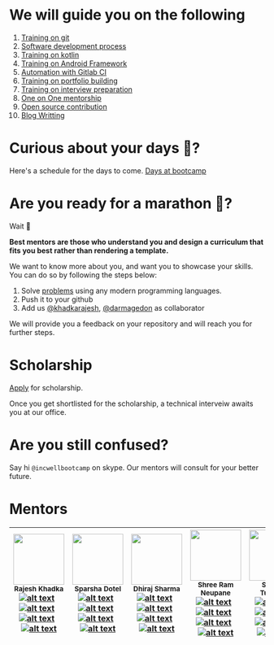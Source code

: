 # We will guide you on the following
1. [Training on git](https://github.com/khadkarajesh/Android-Bootcamp/wiki/Learn-Git)
2. [Software development process](https://github.com/incwell-technology/Android-Bootcamp/wiki/Software-Development-Process)
3. [Training on kotlin](https://github.com/incwell-technology/Android-Bootcamp/wiki/Kotlin)
4. [Training on Android Framework](https://github.com/incwell-technology/Android-Bootcamp/wiki/Android-Application-Development)
5. [Automation with Gitlab CI](https://github.com/incwell-technology/Android-Bootcamp/wiki/Automation-with-Gitlab-CI)
6. [Training on portfolio building](https://github.com/incwell-technology/Android-Bootcamp/wiki/Project-Concept)
7. [Training on interview preparation](https://github.com/incwell-technology/Android-Bootcamp/wiki/Training-on-interview-preparation)
8. [One on One mentorship](https://github.com/incwell-technology/Android-Bootcamp/wiki/one-on-one-mentorship)
9. [Open source contribution](https://github.com/incwell-technology/Android-Bootcamp/wiki/Open-Source-contribution)
10. [Blog Writting](https://github.com/incwell-technology/Android-Bootcamp/wiki/Blog-Writting)

# Curious about your days 🤔?
Here's a schedule for the days to come.
[Days at bootcamp](https://github.com/incwell-technology/Android-Bootcamp/wiki/Days-at-Bootcamp)

# Are you ready for a marathon 🏃?
Wait 👀

**Best mentors are those who understand you and design a curriculum that fits you best rather than rendering a template.**

We want to know more about you, and want you to showcase your skills.
You can do so by following the steps below:

1. Solve [problems](https://github.com/incwell-technology/Android-Bootcamp/wiki/Programming-test) using any modern programming languages.
2. Push it to your github
3. Add us [@khadkarajesh](github.com/khadkarajesh), [@darmagedon](https://github.com/darmagedon) as collaborator

We will provide you a feedback on your repository and will reach you for further steps.

# Scholarship
[Apply](https://docs.google.com/forms/d/e/1FAIpQLSf5kUi9WFWtVynl8ZpIr-1usrfeE240uPs2nT5yNyNSO3EYKQ/viewform?usp=pp_url) for scholarship.

Once you get shortlisted for the scholarship, a technical interveiw awaits you at our office.

# Are you still confused?
Say hi ```@incwellbootcamp``` on skype. Our mentors will consult for your better future.

# Mentors
| <img src="https://avatars3.githubusercontent.com/u/11496688?v=4" width="100px;"/><br /><sub><b>Rajesh Khadka</b></sub> <br /> [![alt text][1]](https://github.com/khadkarajesh) &nbsp; [![alt text][3]](https://linkedin.com/in/rajeshkhadka) &nbsp; [![alt text][2]](https://medium.com/@rajesh_khadka) &nbsp; [![alt text][4]](https://twitter.com/rajesh_k_khadka)  | <img src="https://scontent.fktm8-1.fna.fbcdn.net/v/t1.0-9/48961983_10210824573090060_579303286213967872_n.jpg?_nc_cat=107&_nc_ht=scontent.fktm8-1.fna&oh=cfc44a90c435d584944fbb94a16f2dad&oe=5D349E8C" width="100px;"/><br /><sub><b>Sparsha Dotel</b></sub> <br /> [![alt text][1]](https://github.com/darmagedon) &nbsp; [![alt text][3]](https://www.linkedin.com/in/sparsha-dotel-b3043073/) &nbsp; [![alt text][2]](https://medium.com/@rajesh_khadka) &nbsp; [![alt text][4]](https://twitter.com/rajesh_k_khadka) | <img src="https://avatars3.githubusercontent.com/u/25504619?s=400&v=4" width="100px;"/><br /><sub><b>Dhiraj Sharma</b></sub> <br /> [![alt text][1]](https://github.com/sharmadhiraj) &nbsp; [![alt text][3]](https://www.linkedin.com/in/dhiraj-sharma-84b7ba138/) &nbsp; [![alt text][2]](https://medium.com/@sharmadhiraj.np) &nbsp; [![alt text][4]](https://twitter.com/sharma_dhiraj1) | <img src="https://scontent.fktm8-1.fna.fbcdn.net/v/t1.0-1/52857203_2156120674467238_7899126172301131776_n.jpg?_nc_cat=102&_nc_ht=scontent.fktm8-1.fna&oh=0729f9c0a04447dbf491ef6db0b61e38&oe=5D080214" width="100px;"/><br /><sub><b>Shree Ram Neupane</b></sub> <br /> [![alt text][1]](https://github.com/shreeramneupane) &nbsp; [![alt text][3]](https://www.linkedin.com/in/srneupane/) &nbsp; [![alt text][2]](https://medium.com/@shreeramneupane) &nbsp; [![alt text][4]](https://twitter.com/) | <img src="https://media.licdn.com/dms/image/C5103AQE5JXMu3kdDMQ/profile-displayphoto-shrink_800_800/0?e=1559779200&v=beta&t=2y23r6ajz-FGZUM0YrIbsh3oePCz1wPOgG1vMlo0FK8" width="100px;"/><br /><sub><b>Shrabin Tuladhar</b></sub> <br /> [![alt text][1]](https://github.com/Xkid0525) &nbsp; [![alt text][3]](https://www.linkedin.com/in/shrabin-tuladhar-02207b114/) &nbsp; [![alt text][2]](https://medium.com/) &nbsp; [![alt text][4]](https://twitter.com/) |
| ------------- | ------------- | ------------- | ------------- | ------------- |


[1]: https://github.com/khadkarajesh/Android-Bootcamp/blob/master/github.png?raw=true (github icon)
[2]: https://github.com/khadkarajesh/Android-Bootcamp/blob/master/medium.png?raw=true (medium icon)
[3]: https://github.com/khadkarajesh/Android-Bootcamp/blob/master/linkedin.png?raw=true (linkedin icon)
[4]: https://github.com/khadkarajesh/Android-Bootcamp/blob/master/twitter.png?raw=true (twitter icon)



